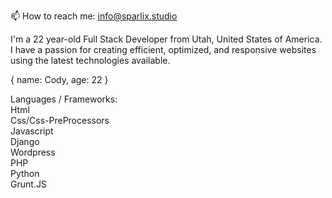 📫 How to reach me: info@sparlix.studio
<!--
**Sparlix/Sparlix** is a ✨ _special_ ✨ repository because its `README.md` (this file) appears on your GitHub profile.

-->
I'm a 22 year-old Full Stack Developer from Utah, United States of America. I have a passion for creating efficient, optimized, and responsive websites using the latest technologies available.

{ name: Cody, age: 22 }

Languages / Frameworks:<br/>
Html<br/>
Css/Css-PreProcessors<br/>
Javascript<br/>
Django<br/>
Wordpress<br/>
PHP<br/>
Python<br/>
Grunt.JS<br/>




